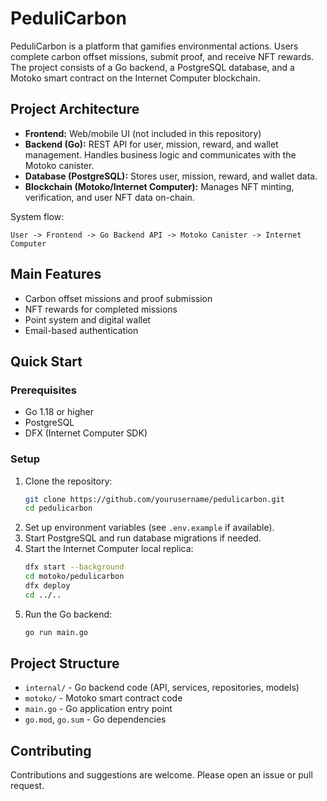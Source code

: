 # PeduliCarbon

PeduliCarbon is a platform that gamifies environmental actions. Users complete carbon offset missions, submit proof, and receive NFT rewards. The project consists of a Go backend, a PostgreSQL database, and a Motoko smart contract on the Internet Computer blockchain.

## Project Architecture

- **Frontend:** Web/mobile UI (not included in this repository)
- **Backend (Go):** REST API for user, mission, reward, and wallet management. Handles business logic and communicates with the Motoko canister.
- **Database (PostgreSQL):** Stores user, mission, reward, and wallet data.
- **Blockchain (Motoko/Internet Computer):** Manages NFT minting, verification, and user NFT data on-chain.

System flow:
```
User -> Frontend -> Go Backend API -> Motoko Canister -> Internet Computer
```

## Main Features
- Carbon offset missions and proof submission
- NFT rewards for completed missions
- Point system and digital wallet
- Email-based authentication

## Quick Start

### Prerequisites
- Go 1.18 or higher
- PostgreSQL
- DFX (Internet Computer SDK)

### Setup
1. Clone the repository:
   ```bash
   git clone https://github.com/yourusername/pedulicarbon.git
   cd pedulicarbon
   ```
2. Set up environment variables (see `.env.example` if available).
3. Start PostgreSQL and run database migrations if needed.
4. Start the Internet Computer local replica:
   ```bash
   dfx start --background
   cd motoko/pedulicarbon
   dfx deploy
   cd ../..
   ```
5. Run the Go backend:
   ```bash
   go run main.go
   ```

## Project Structure
- `internal/` - Go backend code (API, services, repositories, models)
- `motoko/` - Motoko smart contract code
- `main.go` - Go application entry point
- `go.mod`, `go.sum` - Go dependencies

## Contributing
Contributions and suggestions are welcome. Please open an issue or pull request. 